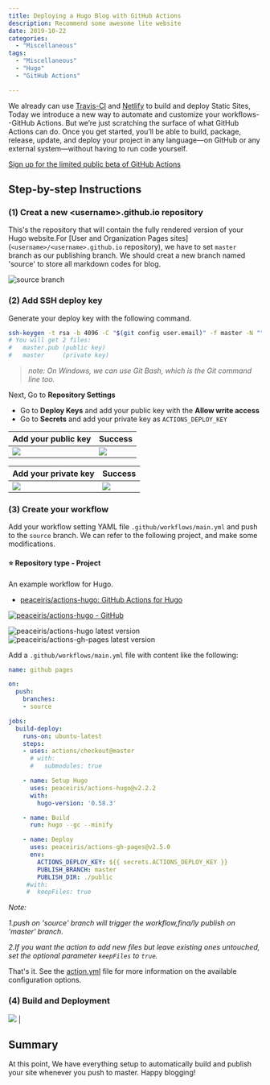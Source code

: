 ```yaml
---
title: Deploying a Hugo Blog with GitHub Actions
description: Recommend some awesome lite website
date: 2019-10-22
categories:
  - "Miscellaneous"
tags:
  - "Miscellaneous"
  - "Hugo"
  - "GitHub Actions"

---
```


We already can use [Travis-CI](https://travis-ci.org) and [Netlify](https://www.netlify.com) to build and deploy Static Sites, Today we introduce a new way to automate and customize your workflows--GitHub Actions. But we’re just scratching the surface of what GitHub Actions can do. Once you get started, you’ll be able to build, package, release, update, and deploy your project in any language—on GitHub or any external system—without having to run code yourself.

[Sign up for the limited public beta of GitHub Actions](https://github.com/features/actions)

## Step-by-step Instructions

### (1)  Creat a new \<username\>.github.io repository
This's the repository that will contain the fully rendered version of your Hugo website.For [User and Organization Pages sites] (`<username>/<username>.github.io` repository), we have to set `master` branch as our publishing branch.
We should creat a new branch named 'source' to store all markdown codes for blog.

![source branch](https://f000.backblazeb2.com/file/canicula/ImgURL/source+branch.png)

### (2) Add SSH deploy key

Generate your deploy key with the following command.

```sh
ssh-keygen -t rsa -b 4096 -C "$(git config user.email)" -f master -N ""
# You will get 2 files:
#   master.pub (public key)
#   master     (private key)
```
>_note: On Windows, we can use Git Bash, which is the Git command line too._

Next, Go to **Repository Settings**

- Go to **Deploy Keys** and add your public key with the **Allow write access**
- Go to **Secrets** and add your private key as `ACTIONS_DEPLOY_KEY`

| Add your public key | Success |
|---|---|
| ![](https://f000.backblazeb2.com/file/canicula/ImgURL/deploy-keys-1.jpg) | ![](https://f000.backblazeb2.com/file/canicula/ImgURL/deploy-keys-2.jpg) |

| Add your private key | Success |
|---|---|
| ![](https://f000.backblazeb2.com/file/canicula/ImgURL/secrets-1.jpg) | ![](https://f000.backblazeb2.com/file/canicula/ImgURL/secrets-2.jpg) |

### (3) Create your workflow

Add your workflow setting YAML file `.github/workflows/main.yml` and push to the `source` branch.
We can refer to the following project, and make some modifications.
#### ⭐️ Repository type - Project

An example workflow for Hugo.

- [peaceiris/actions-hugo: GitHub Actions for Hugo](https://github.com/peaceiris/actions-hugo)

[![peaceiris/actions-hugo - GitHub](https://gh-card.dev/repos/peaceiris/actions-hugo.svg?fullname)](https://github.com/peaceiris/actions-hugo)

![peaceiris/actions-hugo latest version](https://img.shields.io/github/release/peaceiris/actions-hugo.svg?label=peaceiris%2Factions-hugo)
![peaceiris/actions-gh-pages latest version](https://img.shields.io/github/release/peaceiris/actions-gh-pages.svg?label=peaceiris%2Factions-gh-pages)

Add a `.github/workflows/main.yml` file with content like the following:
```yaml
name: github pages

on:
  push:
    branches:
    - source

jobs:
  build-deploy:
    runs-on: ubuntu-latest
    steps:
    - uses: actions/checkout@master
      # with:
      #   submodules: true

    - name: Setup Hugo
      uses: peaceiris/actions-hugo@v2.2.2
      with:
        hugo-version: '0.58.3'

    - name: Build
      run: hugo --gc --minify

    - name: Deploy
      uses: peaceiris/actions-gh-pages@v2.5.0
      env:
        ACTIONS_DEPLOY_KEY: ${{ secrets.ACTIONS_DEPLOY_KEY }}
        PUBLISH_BRANCH: master
        PUBLISH_DIR: ./public
     #with:
     #  keepFiles: true
```
_Note:_

_1.push on 'source' branch will trigger the workflow,fina/ly publish on 'master' branch._

_2.If you want the action to add new files but leave existing ones untouched, set the optional parameter `keepFiles` to `true`._

That's it. See the [action.yml](https://help.github.com/en/github/automating-your-workflow-with-github-actions/workflow-syntax-for-github-actions) file for more information on the available configuration options.

### (4) Build and Deployment
![](https://f000.backblazeb2.com/file/canicula/ImgURL/deploy.png) |

## Summary

At this point, We have everything setup to automatically build and publish your site whenever you push to master. 
Happy blogging!





